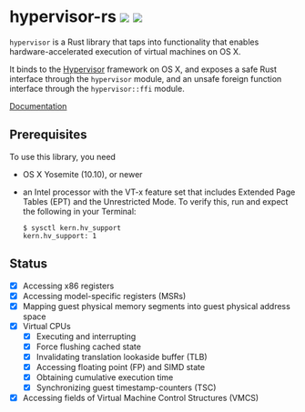 # hypervisor-rs [![](http://meritbadge.herokuapp.com/hypervisor)](https://crates.io/crates/hypervisor) [![](https://img.shields.io/badge/license-MIT-blue.svg)](https://github.com/saurvs/hypervisor-rs/blob/master/LICENSE.md)

`hypervisor` is a Rust library that taps into functionality that enables hardware-accelerated execution of
virtual machines on OS X.

It binds to the [Hypervisor](https://developer.apple.com/library/mac/documentation/Hypervisor/Reference/Hypervisor_Reference/index.html#//apple_ref/doc/uid/TP40016756) framework on OS X, and exposes a safe Rust
interface through the `hypervisor` module, and an unsafe foreign function
interface through the `hypervisor::ffi` module.

[Documentation](https://saurvs.github.io/hypervisor-rs/)

## Prerequisites

To use this library, you need

* OS X Yosemite (10.10), or newer

* an Intel processor with the VT-x feature set that includes Extended Page
Tables (EPT) and the Unrestricted Mode. To verify this, run and expect the
following in your Terminal:
  ```shell
  $ sysctl kern.hv_support
  kern.hv_support: 1
  ```

## Status
- [x] Accessing x86 registers
- [x] Accessing model-specific registers (MSRs)
- [x] Mapping guest physical memory segments into guest physical address space
- [x] Virtual CPUs
  - [x] Executing and interrupting
  - [x] Force flushing cached state
  - [x] Invalidating translation lookaside buffer (TLB)
  - [x] Accessing floating point (FP) and SIMD state
  - [x] Obtaining cumulative execution time
  - [x] Synchronizing guest timestamp-counters (TSC)
- [x] Accessing fields of Virtual Machine Control Structures (VMCS)
